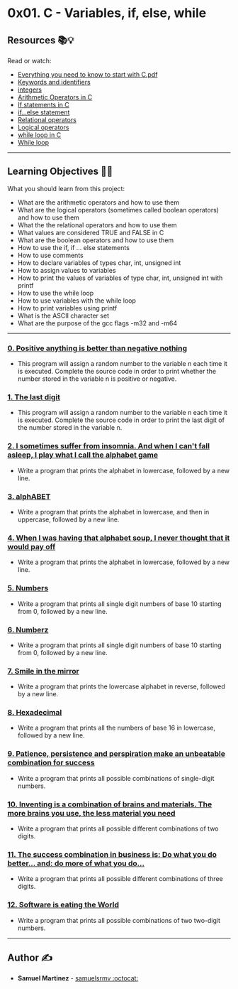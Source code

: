 # 0x01. C - Variables, if, else, while

## Resources :books::bulb:
Read or watch:
* [Everything you need to know to start with C.pdf](https://intranet.hbtn.io/rltoken/GB1UNodFfec0AXUfmSxsLA)
* [Keywords and identifiers](https://intranet.hbtn.io/rltoken/ckqC9BrBcMmv-DLmBauaWQ)
* [integers](https://intranet.hbtn.io/rltoken/Oau_6LT7-3IIt5ew_3Ac6g)
* [Arithmetic Operators in C](https://intranet.hbtn.io/rltoken/r4hrHzg2X9JjnKj8sP_SAw)
* [If statements in C](https://intranet.hbtn.io/rltoken/W93uajwXtW3WOxOaeBtF-A)
* [if…else statement](https://intranet.hbtn.io/rltoken/PMD6eKdkj2RmIpagtABihw)
* [Relational operators](https://intranet.hbtn.io/rltoken/dCy4644-X_WJMYxRZwCfFQ)
* [Logical operators](https://intranet.hbtn.io/rltoken/gJzJXQoEdEN1Oxcutp_76Q)
* [while loop in C](https://intranet.hbtn.io/rltoken/Qhq1p5UcR72-VXFJ_iAqWQ)
* [While loop](https://intranet.hbtn.io/rltoken/RY9a1EDxRKNNHhxbJ6Pn_g)

---
## Learning Objectives :man_technologist:
What you should learn from this project:

* What are the arithmetic operators and how to use them
* What are the logical operators (sometimes called boolean operators) and how to use them
* What the the relational operators and how to use them
* What values are considered TRUE and FALSE in C
* What are the boolean operators and how to use them
* How to use the if, if ... else statements
* How to use comments
* How to declare variables of types char, int, unsigned int
* How to assign values to variables
* How to print the values of variables of type char, int, unsigned int with printf
* How to use the while loop
* How to use variables with the while loop
* How to print variables using printf
* What is the ASCII character set
* What are the purpose of the gcc flags -m32 and -m64

---

### [0. Positive anything is better than negative nothing](./0-positive_or_negative.c)
* This program will assign a random number to the variable n each time it is executed. Complete the source code in order to print whether the number stored in the variable n is positive or negative.


### [1. The last digit](./1-last_digit.c)
* This program will assign a random number to the variable n each time it is executed. Complete the source code in order to print the last digit of the number stored in the variable n.


### [2. I sometimes suffer from insomnia. And when I can't fall asleep, I play what I call the alphabet game](./2-print_alphabet.c)
* Write a program that prints the alphabet in lowercase, followed by a new line.


### [3. alphABET](./3-print_alphabets.c)
* Write a program that prints the alphabet in lowercase, and then in uppercase, followed by a new line.


### [4. When I was having that alphabet soup, I never thought that it would pay off](./4-print_alphabt.c)
* Write a program that prints the alphabet in lowercase, followed by a new line.


### [5. Numbers](./5-print_numbers.c)
* Write a program that prints all single digit numbers of base 10 starting from 0, followed by a new line.


### [6. Numberz](./6-print_numberz.c)
* Write a program that prints all single digit numbers of base 10 starting from 0, followed by a new line.


### [7. Smile in the mirror](./7-print_tebahpla.c)
* Write a program that prints the lowercase alphabet in reverse, followed by a new line.


### [8. Hexadecimal](./8-print_base16.c)
* Write a program that prints all the numbers of base 16 in lowercase, followed by a new line.


### [9. Patience, persistence and perspiration make an unbeatable combination for success](./9-print_comb.c)
* Write a program that prints all possible combinations of single-digit numbers.


### [10. Inventing is a combination of brains and materials. The more brains you use, the less material you need](./100-print_comb3.c)
* Write a program that prints all possible different combinations of two digits.


### [11. The success combination in business is: Do what you do better... and: do more of what you do...](./101-print_comb4.c)
* Write a program that prints all possible different combinations of three digits.


### [12. Software is eating the World](./102-print_comb5.c)
* Write a program that prints all possible combinations of two two-digit numbers.

---

## Author :writing_hand:
* **Samuel Martinez** - [samuelsrmv :octocat:](https://github.com/samuelsrmv)